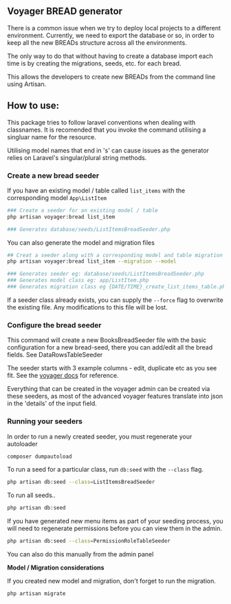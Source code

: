 
## Voyager BREAD generator

There is a common issue when we try to deploy local projects to a different environment. Currently, we need to export the database or so, in order to keep all the new BREADs structure across all the environments.

The only way to do that without having to create a database import each time is by creating the migrations, seeds, etc. for each bread.

This allows the developers to create new BREADs from the command line using Artisan.

## How to use:

This package tries to follow laravel conventions when dealing with classnames. It is recomended that you invoke the command utilising a singluar name for the resource. 

Utilising model names that end in 's' can cause issues as the generator relies on Laravel's singular/plural string methods.


### Create a new bread seeder
If you have an existing model / table called `list_items` with the corresponding model `App\ListItem`

```bash
### Create a seeder for an existing model / table
php artisan voyager:bread list_item

### Generates database/seeds/ListItemsBreadSeeder.php
```

You can also generate the model and migration files

```bash
## Creat a seeder along with a corresponding model and table migration
php artisan voyager:bread list_item --migration --model

### Generates seeder eg: database/seeds/ListItemsBreadSeeder.php
### Generates model class eg: app/ListItem.php
### Generates migration class eg {DATE/TIME}_create_list_items_table.php
```

If a seeder class already exists, you can supply the `--force` flag to overwrite the existing file. Any modifications to this file will be lost.

### Configure the bread seeder
This command will create a new BooksBreadSeeder file with the basic configuration for a new bread-seed, there you can add/edit all the bread fields. See DataRowsTableSeeder

The seeder starts with 3 example columns - edit, duplicate etc as you see fit. See the [voyager docs](https://voyager.readme.io/docs/bread) for reference.

Everything that can be created in the voyager admin can be created via these seeders, as most of the advanced voyager features translate into json in the 'details' of the input field.

### Running your seeders

In order to run a newly created seeder, you must regenerate your autoloader

```bash
composer dumpautoload
```

To run a seed for a particular class, run `db:seed` with the `--class` flag.

```bash
php artisan db:seed --class=ListItemsBreadSeeder
```

To run all seeds..

```bash
php artisan db:seed
```

If you have generated new menu items as part of your seeding process, you will need to regenerate permissions before you can view them in the admin.

```bash
php artisan db:seed --class=PermissionRoleTableSeeder
```

You can also do this manually from the admin panel

**Model / Migration considerations**


If you created new model and migration, don't forget to run the migration.

```bash
php artisan migrate
```

